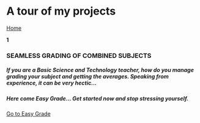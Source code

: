 <h1> A tour of my projects </h1>

<a href="Index">Home</a>

<b> 1 </b>
<h3>
SEAMLESS GRADING OF COMBINED SUBJECTS
</h3>

<h5>
If you are a Basic Science and Technology teacher, how do you manage grading your subject and getting the averages.
Speaking from experience, it can be very hectic...
</h5>
<h5>
  Here come Easy Grade... Get started now and stop stressing yourself.
  </h5>
<a href="https://easygrade.com.ng">Go to Easy Grade</a>
